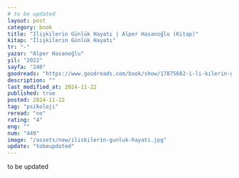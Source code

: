 ```yaml
---
# to be updated
layout: post
category: book
title: "Ilişkilerin Günlük Hayatı | Alper Hasanoğlu (Kitap)"
kitap: "İlişkilerin Günlük Hayatı"
tr: "-"
yazar: "Alper Hasanoğlu"
yil: "2022"
sayfa: "240"
goodreads: "https://www.goodreads.com/book/show/17875682-i-li-kilerin-g-nl-k-hayat"
description: ""
last_modified_at: 2024-11-22
published: true
posted: 2024-11-22
tag: "psikoloji"
reread: "no"
rating: "4"
eng: ""
num: "449"
image: "/assets/new/iliskilerin-gunluk-hayati.jpg"
update: "tobeupdated"
---
```


to be updated

